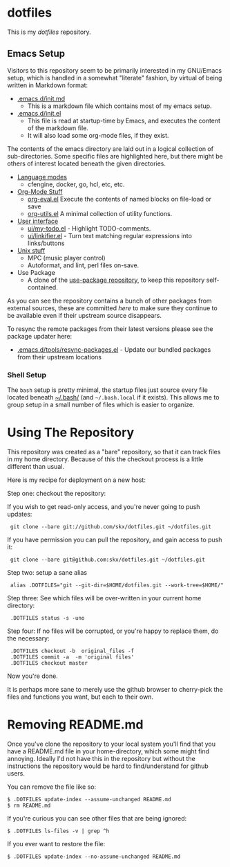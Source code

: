 # dotfiles

This is my _dotfiles_ repository.

## Emacs Setup

Visitors to this repository seem to be primarily interested in my GNU/Emacs setup, which is handled in a somewhat "literate" fashion, by virtual of being written in Markdown format:

* [.emacs.d/init.md](.emacs.d/init.md)
  * This is a markdown file which contains most of my emacs setup.
* [.emacs.d/init.el](.emacs.d/init.el)
  * This file is read at startup-time by Emacs, and executes the content of the markdown file.
  * It will also load some org-mode files, if they exist.

The contents of the emacs directory are laid out in a logical collection of sub-directories.  Some specific files are highlighted here, but there might be others of interest located beneath the given directories.

* [Language modes](.emacs.d/lang/)
  * cfengine, docker, go, hcl, etc, etc.
* [Org-Mode Stuff](.emacs.d/org)
  * [org-eval.el](.emacs.d/org/org-eval.el) Execute the contents of named blocks on file-load or save
  * [org-utils.el](.emacs.d/org/org-utils.el) A minimal collection of utility functions.
* [User interface](.emacs.d/ui)
  * [ui/my-todo.el](.emacs.d/ui/my-todo.el) - Highlight TODO-comments.
  * [ui/linkifier.el](.emacs.d/ui/linkifier.el) - Turn text matching regular expressions into links/buttons
* [Unix stuff](.emacs.d/unix)
  * MPC (music player control)
  * Autoformat, and lint, perl files on-save.
* Use Package
  * A clone of the [use-package repository](https://github.com/jwiegley/use-package), to keep this repository self-contained.

As you can see the repository contains a bunch of other packages from external sources, these are committed _here_ to make sure they continue to be available even if their upstream source disappears.

To resync the remote packages from their latest versions please see the package updater here:

* [.emacs.d/tools/resync-packages.el](.emacs.d/tools/resync-packages.el) - Update our bundled packages from their upstream locations



### Shell Setup

The `bash` setup is pretty minimal, the startup files just source every file located beneath [~/.bash/](.bash/) (and `~/.bash.local` if it exists).  This allows me to group setup in a small number of files which is easier to organize.

# Using The Repository

This repository was created as a "bare" repository, so that it can track files in my home directory.  Because of this the checkout process is a little different than usual.

Here is my recipe for deployment on a new host:

Step one: checkout the repository:

If you wish to get read-only access, and you're never going to push updates:

     git clone --bare git://github.com/skx/dotfiles.git ~/dotfiles.git

If you have permission you can pull the repository, and gain access to push it:

     git clone --bare git@github.com:skx/dotfiles.git ~/dotfiles.git

Step two: setup a sane alias

     alias .DOTFILES="git --git-dir=$HOME/dotfiles.git --work-tree=$HOME/"

Step three: See which files will be over-written in your current home directory:

     .DOTFILES status -s -uno

Step four:  If no files will be corrupted, or you're happy to replace them, do the necessary:

     .DOTFILES checkout -b  original_files -f
     .DOTFILES commit -a  -m 'original files'
     .DOTFILES checkout master

Now you're done.

It is perhaps more sane to merely use the github browser to cherry-pick the files and functions you want, but each to their own.

# Removing README.md

Once you've clone the repository to your local system you'll find that you have a README.md file in your home-directory, which some might find annoying.  Ideally I'd not have this in the repository but without the instructions the repository would be hard to find/understand for github users.

You can remove the file like so:

    $ .DOTFILES update-index --assume-unchanged README.md
    $ rm README.md

If you're curious you can see other files that are being ignored:

    $ .DOTFILES ls-files -v | grep ^h

If you ever want to restore the file:

    $ .DOTFILES update-index --no-assume-unchanged README.md

